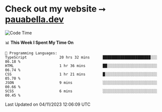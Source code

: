 # Check out my website ⭢ [pauabella.dev](https://pauabella.dev)

<!--START_SECTION:waka-->
![Code Time](http://img.shields.io/badge/Code%20Time-2%2C637%20hrs%2027%20mins-blue)

📊 **This Week I Spent My Time On** 

```text
💬 Programming Languages: 
TypeScript               20 hrs 32 mins      ██████████████████████░░░   86.18 % 
HTML                     1 hr 36 mins        ██░░░░░░░░░░░░░░░░░░░░░░░   06.74 % 
CSS                      1 hr 21 mins        █░░░░░░░░░░░░░░░░░░░░░░░░   05.70 % 
JSON                     9 mins              ░░░░░░░░░░░░░░░░░░░░░░░░░   00.66 % 
SCSS                     6 mins              ░░░░░░░░░░░░░░░░░░░░░░░░░   00.45 % 
```


 Last Updated on 04/11/2023 12:06:09 UTC
<!--END_SECTION:waka-->
